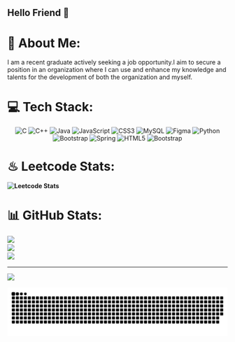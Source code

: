 ## Hello Friend 👋

<!--
**Chandan-n-raj/Chandan-n-raj** is a ✨ _special_ ✨ repository because its `README.md` (this file) appears on your GitHub profile.

Here are some ideas to get you started:

- 🔭 I’m currently working on ...
- 🌱 I’m currently learning ...
- 👯 I’m looking to collaborate on ...
- 🤔 I’m looking for help with ...
- 💬 Ask me about ...
- 📫 How to reach me: ...
- 😄 Pronouns: ...
- ⚡ Fun fact: ...
-->

# 💫 About Me:
I am a recent graduate actively seeking a job opportunity.I aim to secure a position in an organization where I can use and enhance my knowledge and talents for the development of both the organization and myself.



  
# 💻 Tech Stack:
<div align="center">

![C](https://img.shields.io/badge/c-%2300599C.svg?style=for-the-badge&logo=c&logoColor=white) ![C++](https://img.shields.io/badge/c++-%2300599C.svg?style=for-the-badge&logo=c%2B%2B&logoColor=white) ![Java](https://img.shields.io/badge/java-%23ED8B00.svg?style=for-the-badge&logo=openjdk&logoColor=white) ![JavaScript](https://img.shields.io/badge/javascript-%23323330.svg?style=for-the-badge&logo=javascript&logoColor=%23F7DF1E) ![CSS3](https://img.shields.io/badge/css3-%231572B6.svg?style=for-the-badge&logo=css3&logoColor=white) ![MySQL](https://img.shields.io/badge/mysql-4479A1.svg?style=for-the-badge&logo=mysql&logoColor=white) ![Figma](https://img.shields.io/badge/figma-%23F24E1E.svg?style=for-the-badge&logo=figma&logoColor=white) ![Python](https://img.shields.io/badge/python-3670A0?style=for-the-badge&logo=python&logoColor=ffdd54) ![Bootstrap](https://img.shields.io/badge/bootstrap-%238511FA.svg?style=for-the-badge&logo=bootstrap&logoColor=white) ![Spring](https://img.shields.io/badge/spring-%236DB33F.svg?style=for-the-badge&logo=spring&logoColor=white) ![HTML5](https://img.shields.io/badge/html5-%23E34F26.svg?style=for-the-badge&logo=html5&logoColor=white) ![Bootstrap](https://img.shields.io/badge/bootstrap-%238511FA.svg?style=for-the-badge&logo=bootstrap&logoColor=white)

</div>

<div>
  <h1><b>♨ Leetcode Stats:</h1> 
  
  ![Leetcode Stats](https://leetcard.jacoblin.cool/Chandan_N_raj?ext=heatmap)

</div>



# 📊 GitHub Stats:
![](https://github-readme-stats.vercel.app/api?username=Chandan-n-raj&theme=dark&hide_border=true&include_all_commits=false&count_private=false)<br/>
![](https://nirzak-streak-stats.vercel.app/?user=Chandan-n-raj&theme=dark&hide_border=true)<br/>
![](https://github-readme-stats.vercel.app/api/top-langs/?username=Chandan-n-raj&theme=dark&hide_border=true&include_all_commits=false&count_private=false&layout=compact)

---
[![](https://visitcount.itsvg.in/api?id=Chandan-n-raj&icon=2&color=0)](https://visitcount.itsvg.in)

<div align="center">
  
![snake gif](https://github.com/Chandan-n-raj/Chandan-n-raj/blob/output/github-snake-dark.svg)

</div>

<!-- Proudly created with GPRM ( https://gprm.itsvg.in ) -->
